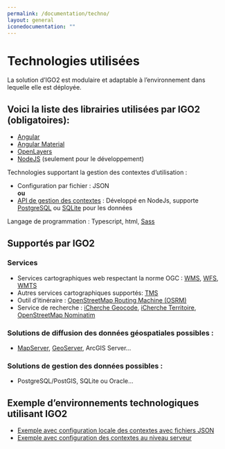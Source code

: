 ```yaml
---
permalink: /documentation/techno/
layout: general
iconedocumentation: ""
---
```


# Technologies utilisées
La solution d’IGO2 est  modulaire et adaptable à l’environnement dans lequelle elle est déployée.
## Voici la liste des librairies utilisées par IGO2 (obligatoires):
* [Angular](https://github.com/angular/angular) 
* [Angular Material](https://github.com/angular/material2)
* [OpenLayers](https://github.com/openlayers/openlayers) 
* [NodeJS](https://nodejs.org/en/about/) (seulement pour le développement)

 Technologies supportant la gestion des contextes d’utilisation :
* Configuration par fichier : JSON  
   **ou**
* [API de gestion des contextes](https://github.com/infra-geo-ouverte/igo2-api) : Développé en NodeJs, supporte [PostgreSQL](https://www.postgresql.org/) ou  [SQLite](https://www.sqlite.org/index.html) pour les données

Langage de programmation : Typescript, html, [Sass](https://sass-lang.com/)

## Supportés par IGO2 

### Services
* Services cartographiques web respectant la norme OGC : [WMS](https://www.opengeospatial.org/standards/wms), [WFS](https://www.opengeospatial.org/standards/wfs), [WMTS](https://www.opengeospatial.org/standards/wmts)
* Autres services cartographiques supportés: [TMS](https://wiki.openstreetmap.org/wiki/TMS)
* Outil d’itinéraire : [OpenStreetMap Routing Machine (OSRM)](http://project-osrm.org/)
* Service de recherche : [iCherche Geocode](https://gitlab.forge.gouv.qc.ca/geomatique/api/wikis/geocode), [iCherche Territoire](https://geoegl.msp.gouv.qc.ca/apis/territoires/docs), [OpenStreetMap Nominatim](https://nominatim.openstreetmap.org/) 

### Solutions de diffusion des données géospatiales possibles :
* [MapServer](https://mapserver.org/), [GeoServer](http://geoserver.org/), ArcGIS Server...
### Solutions de gestion des données  possibles  :
* PostgreSQL/PostGIS,  SQLite ou Oracle...

## Exemple d’environnements technologiques utilisant IGO2 
* [Exemple avec configuration locale des contextes avec fichiers JSON](https://raw.githubusercontent.com/infra-geo-ouverte/site-web/gh-pages/assets/img/IGO2_archiJson.png)
* [Exemple avec configuration des contextes au niveau serveur](https://raw.githubusercontent.com/infra-geo-ouverte/site-web/gh-pages/assets/img/IGO2_archi_Authentification.png)
      


